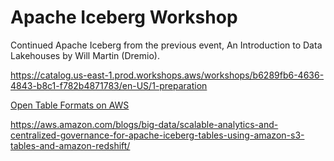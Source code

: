 # Apache Iceberg Workshop

Continued Apache Iceberg from the previous event,  An Introduction to Data Lakehouses by Will Martin (Dremio).


https://catalog.us-east-1.prod.workshops.aws/workshops/b6289fb6-4636-4843-b8c1-f782b4871783/en-US/1-preparation


[Open Table Formats on AWS](https://catalog.us-east-1.prod.workshops.aws/workshops/520e974c-0fee-4585-9601-9af535d4d908/en-US/3-basiclab/3-3-athena)



https://aws.amazon.com/blogs/big-data/scalable-analytics-and-centralized-governance-for-apache-iceberg-tables-using-amazon-s3-tables-and-amazon-redshift/

